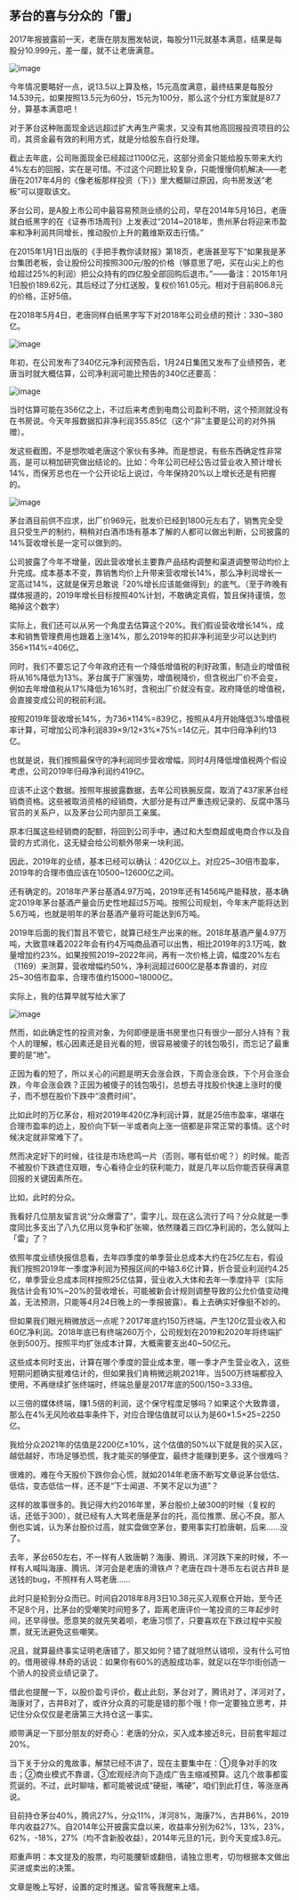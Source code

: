 ## 茅台的喜与分众的「雷」
2017年报披露前一天，老唐在朋友圈发帖说，每股分11元就基本满意，结果是每股分10.999元，差一厘，就不让老唐满意。

![image](https://github.com/fengyumozhu/tsf/assets/6201828/89f63614-746b-4b31-8fde-94a110a3e529)


今年情况要略好一点，说13.5以上算及格，15元高度满意，最终结果是每股分14.539元，如果按照13.5元为60分，15元为100分，那么这个分红方案就是87.7分，算基本满意吧！

 

对于茅台这种账面现金远远超过扩大再生产需求，又没有其他高回报投资项目的公司，其资金最有效的利用方式，就是分给股东自行处理。

 

截止去年底，公司账面现金已经超过1100亿元，这部分资金只能给股东带来大约4%左右的回报，实在是可惜。不过这个问题比较复杂，只能慢慢伺机解决——老唐在2017年4月的《像老板那样投资（下）》里大概聊过原因，向书房发送“老板”可以提取该文。

 

茅台公司，是A股上市公司中最容易预测业绩的公司，早在2014年5月16日，老唐就白纸黑字的在《证券市场周刊》上发表过“2014~2018年，贵州茅台将迎来市盈率和净利润共同增长，推动股价上升的戴维斯双击行情。”

 

在2015年1月1日出版的《手把手教你读财报》第18页，老唐甚至写下“如果我是茅台集团老板，会让股份公司按照300元/股的价格（够意思了吧，买在山尖上的也给超过25%的利润）把公众持有的四亿股全部回购后退市。”——备注：2015年1月1日股价189.62元，其后经过了分红送股，复权价161.05元。相对于目前806.8元的价格，正好5倍。

 

在2018年5月4日，老唐同样白纸黑字写下对2018年公司业绩的预计：330~380亿。

 
![image](https://github.com/fengyumozhu/tsf/assets/6201828/7718e2c4-77eb-4022-a44d-34e665a0e0a1)


 

年初，在公司发布了340亿元净利润预告后，1月24日集团又发布了业绩预告，老唐当时就大概估算，公司净利润可能比预告的340亿还要高：

![image](https://github.com/fengyumozhu/tsf/assets/6201828/6f4ea5b0-0d01-44bc-99da-3eb1fe0625d6)


当时估算可能在356亿之上，不过后来考虑到电商公司盈利不明，这个预测就没有在书房说。今天年报数据扣非净利润355.85亿（这个“非”主要是公司的对外捐赠）。

 

发这些截图，不是想吹嘘老唐这个家伙有多神。而是想说，有些东西确定性非常高，是可以稍加研究做出结论的。比如：今年公司已经公告过营业收入预计增长14%，而保芳总也在一个公开论坛上说过，今年保持20%以上增长还是有把握的。

![image](https://github.com/fengyumozhu/tsf/assets/6201828/b09146c5-bae6-4ee0-ae68-fdb7fe37b9ad)


茅台酒目前供不应求，出厂价969元，批发价已经到1800元左右了，销售完全受且只受生产的制约，稍稍对白酒市场有基本了解的人都可以做出判断，公司披露的14%营收增长是一定可以做到的。

 

公司披露了今年不增量，因此营收增长主要靠产品结构调整和渠道调整带动均价上升完成。成本基本不变，靠销售均价上升带来营收增长14%，那么净利润增长一定高过14%，这就是保芳总敢说「20%增长应该能做得到」的底气。（至于昨晚有媒体报道的，2019年增长目标按照40%计划，不敢确定真假，暂且保持谨慎，忽略掉这个数字）

 

实际上，我们还可以从另一个角度去估算这个20%。我们假设营收增长14%，成本和销售管理费用也跟着上涨14%，那么2019年的扣非净利润至少可以达到约356×114%=406亿。

 

同时，我们不要忘记了今年政府还有一个降低增值税的利好政策，制造业的增值税将从16%降低为13%。茅台属于厂家强势，增值税降价，但含税出厂价不会变，例如去年增值税从17%降低为16%时，含税出厂价就没有变。政府降低的增值税，会直接变成公司的税前利润。

 

按照2019年营收增长14%，为736×114%=839亿，按照从4月开始降低3%增值税率计算，可增加公司净利润839×9/12×3%×75%=14亿元，其中归母净利约13亿。

 

也就是说，我们按照最保守的净利润同步营收增幅，同时4月降低增值税两个假设考虑，公司2019年归母净利润约419亿。

 

应该不止这个数据。按照年报披露数据，去年公司铁腕反腐，取消了437家茅台经销商资格。这些被取消资格的经销商，大部分是有过严重违规记录的、反腐中落马官员的关系户，以及茅台公司内部员工亲属。

 

原本归属这些经销商的配额，将回到公司手中，通过和大型商超或电商合作以及自营的方式消化，这无疑会给公司额外带来一块利润。

 

因此，2019年的业绩，基本已经可以确认：420亿以上。对应25~30倍市盈率，2019年的合理市值应该在10500~12600亿之间。

 

还有确定的。2018年产茅台基酒4.97万吨，2019年还有1456吨产能释放，基本确定2019年茅台基酒产量会历史性地超过5万吨。按照公司规划，今年末产能将达到5.6万吨，也就是明年的茅台基酒产量将可能达到6万吨。

 

2019年后面的我们暂且不管它，就算已经生产出来的帐。2018年基酒产量4.97万吨，大致意味着2022年会有约4万吨商品酒可以出售，相比2019年的3.1万吨，数量增加约23%。如果按照2019~2022年间，再有一次价格上调，幅度20%左右（1169）来测算，营收增幅约50%，净利润超过600亿是基本靠谱的，对应25~30倍市盈率，合理市值约15000~18000亿。

 

实际上，我的估算早就写给大家了

![image](https://github.com/fengyumozhu/tsf/assets/6201828/07e6c3e4-b205-457b-acb4-668ddd40064b)


然而，如此确定性的投资对象，为何即便是唐书房里也只有很少一部分人持有？我个人的理解，核心因素还是目光看的短，很容易被傻子的钱包吸引，而忘记了最重要的是“地”。

 

正因为看的短了，所以关心的问题是明天会涨会跌，下周会涨会跌，下个月会涨会跌，今年会涨会跌？正因为被傻子的钱包吸引，总想去寻找股价快速上涨时的傻子，而不想在股价下跌中“浪费时间”。

 

比如此时的万亿茅台，相对2019年420亿净利润计算，就是25倍市盈率，堪堪在合理市盈率的边上，股价向下斩一半或者向上涨一倍都是非常正常的事情。这个时候决定就非常难下了。



然而决定好下的时候，往往是市场悲鸣一片（否则，哪有低价呢？）的时候。能否不被股价下跌遮住双眼，专心看待企业的获利能力，就是几年以后你能否获得满意回报的关键因素所在。

 

比如，此时的分众。



我看好几位朋友留言说“分众爆雷了”，雷字儿，现在这么流行了吗？分众就是一季度同比多支出了八九亿用以竞争和扩张嘛，依然赚着三四亿净利润的，怎么就叫上「雷」了？

 

依照年度业绩快报信息看，去年四季度的单季营业总成本大约在25亿左右，假设我们按照2019年一季度净利润为预报区间的中轴3.6亿计算，折合营业利润约4.25亿，单季营业总成本同样按照25亿估算，营业收入大体和去年一季度持平（实际我估计会有10%~20%的营收增长，可能被新会计规则调整导致的公允价值变动掩盖，无法预测，只能等4月24日晚上的一季报披露）。看上去确实好像挺不妙的。

 

但如果我们眼光稍微放远一点呢？2017年底约150万终端，产生120亿营业收入和60亿净利润。2018年底已有终端260万个，公司规划在2019和2020年将终端扩张到500万。按照平均扩张成本计算，大概需要支出40~50亿元。

 

这些成本何时支出，计算在哪个季度的营业成本里，哪一季才产生营业收入，这些短期问题确实挺难估计的，但如果我们肯稍微远眺2021年，当500万终端都投入使用，不再继续扩张终端时，终端总量是2017年底的500/150=3.33倍。



以三倍的媒体终端，赚1.5倍的利润，这个保守程度足够吗？如果这个大致靠谱，那么在4%无风险收益率条件下，对应合理估值就可以认为是60×1.5×25=2250亿。



我给分众2021年的估值是2200亿±10%，这个估值的50%以下就是我的买入区，越低越好，市场足够恐慌，我才能买的够便宜，最终才能赚到更多。这个很难吗？



很难的。难在今天股价下跌你会心慌，就如2014年老唐不断写文章说茅台低估、低估，变态低估一样，还不是“下士闻道、不笑不足以为道”？

 

这样的故事很多的。我记得大约2016年里，茅台股价上破300的时候（复权的话，还低于300），就已经有人大骂老唐是茅台的托，高位推票、居心不良。那人倒也实诚，认为茅台股价过高，就实盘做空茅台，要用事实打脸唐朝，后来……没了。

 

去年，茅台650左右，不一样有人致唐朝？海康、腾讯、洋河跌下来的时候，不一样有人喊叫海康、腾讯、洋河会是老唐的滑铁卢？老唐在四十港币左右说古井B 是送钱的bug，不照样有人骂老唐……

 

此时只是轮到分众而已。时间自2018年8月3日10.38元买入观察仓开始，至今还不足8个月，比茅台的受嘲笑时间短多了，距离老唐评价一笔投资的三年起步时间，还早得很。愿意笑的就先笑着呗，老唐习惯了，只要喜欢在下跌过程中买股票，就无法避免这些嘲笑。

 

况且，就算最终事实证明老唐错了，那又如何？错了就坦然认错呗，没有什么可怕的。借用彼得.林奇的话说：如果你有60%的选股成功率，就足以在华尔街创造一个骄人的投资业绩记录了。

 

借此也提醒一下，以股价盈亏评价，截止此刻，茅台对了，腾讯对了，洋河对了，海康对了，古井B对了，或许分众真的可能是错的那个哦！你一定要独立思考，并记住分众仅仅是老唐第三大持仓这一事实。



顺带满足一下部分朋友的好奇心：老唐的分众，买入成本接近8元，目前套牢超过20%。

 

当下关于分众的鬼故事，解禁已经不讲了，现在主要集中在：①竞争对手的攻击；②商业模式不靠谱，③宏观经济向下造成广告主缩减预算。这几个故事都蛮荒诞的。不过，此时聊啥，都可能被说成“硬挺，嘴硬”，咱们到此打住，等涨涨再说。

 

目前持仓茅台40%，腾讯27%，分众11%，洋河8%，海康7%，古井B6%，2019年内收益27%。自2014年公开披露实盘以来，收益率分别为62%，13%，23%，62%，-18%，27%（均不含新股收益），2014年元旦的1元，到今天变成3.8元。

 

郑重声明：本文提及的股票，均可能腰斩或翻倍，请独立思考，切勿根据本文做出买进或卖出的决策。



文章是晚上写好，设置的定时推送。留言等我醒来上墙。
